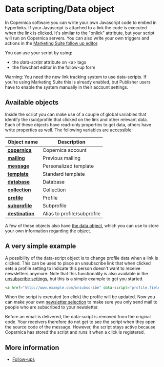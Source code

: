 # Data scripting/Data object

In Copernica software you can write your own Javascript code to embed in 
hyperlinks. If your Javascript is attached to a link the code is executed when the link is 
clicked. It's similar to the "onlick" attribute, but your script will run 
on Copernica servers. You can also write your own triggers and actions in the 
[Marketing Suite follow up editor](./follow-up-manager-ms).

You can use your script by using:

* the *data-script* attribute on &lt;a&gt; tags
* the flowchart editor in the follow-up form

Warning: You need the new link tracking system to use data-scripts. If you're using 
Marketing Suite this is already enabled, but Publisher users have to enable the system 
manually in their account settings.

## Available objects

Inside the script you can make use of a couple of global variables that identify 
the (sub)profile that clicked on the link and other relevant data. 
Each of these objects have read-only properties to get data, others have 
write properties as well. The following variables are accessible:

| Object name                                   | Description
|-----------------------------------------------|--------------------------------------|
| [**copernica**](./data-object-copernica)      | Copernica account                    |
| [**mailing**](./data-object-mailing)          | Previous mailing                     |
| [**message**](./data-object-message)          | Personalized template                |
| [**template**](./data-object-template)        | Standard template                    |
| [**database**](./data-object-database)        | Database                             |
| [**collection**](./data-object-collection)    | Collection                           |
| [**profile**](./data-object-profile)          | Profile                              |
| [**subprofile**](./data-object-subprofile)    | Subprofile                           |
| [**destination**](./data-object-destination)  | Alias to profile/subprofile          |

A few of these objects also have [the data object](./data-object-data), 
which you can use to store your own information regarding the object.

## A very simple example

A possibility of the data-script object is to change profile data when a link 
is clicked. This can be used to place an unsubscribe link that when clicked 
sets a profile setting to indicate this person doesn't want to receive newsletters 
anymore. Note that this functionality is also available in the 
[unsubscribe settings](./database-unsubscribe-behavior), 
but this is a simple example to get you started. 

```html
<a href="http://www.example.com/unsubscribe" data-script="profile.fields.newsletter = 'no';">Click here to unsubscribe</a>
```

When the script is executed (on click) the profile will be updated. Now 
you can make your own [newsletter selection](./create-a-mailing-list) 
to make sure you only send mail to people who are subscribed to your newsletter.

Before an email is delivered, the data-script is removed from the original code. Your
receivers therefore do not get to see the script when they open the source code of
the message. However, the script stays active because Copernica has stored the
script and runs it when a click is registered.

## More information

* [Follow-ups](./followups)
